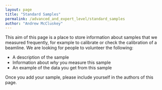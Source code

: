 ```yaml
---
layout: page
title: "Standard Samples"
permalink: /advanced_and_expert_level/standard_samples
author: "Andrew McCluskey"
---
```


This aim of this page is a place to store information about samples that we measured frequently, for example to calibrate or check the calibration of a beamline.
We are looking for people to volunteer the following:
- A description of the sample
- Information about *why* you measure this sample
- An example of the data you get from this sample

Once you add your sample, please include yourself in the authors of this page.

